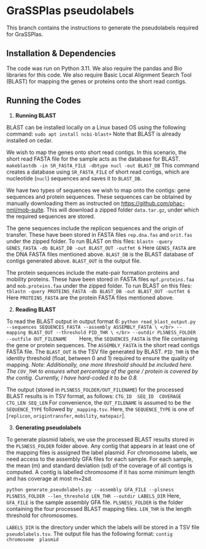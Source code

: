 # GraSSPlas pseudolabels

This branch contains the instructions to generate the pseudolabels required for GraSSPlas.

## Installation & Dependencies

The code was run on Python 3.11. We also require the pandas and Bio libraries for this code.
We also require Basic Local Alignment Search Tool (BLAST) for mapping the genes or proteins onto the short read contigs.


## Running the Codes

1. **Running BLAST**

BLAST can be installed locally on a Linux based OS using the following command:
`
sudo apt install ncbi-blast+
` 
Note that BLAST is already installed on cedar. 

We wish to map the genes onto short read contigs. In this scenario, the short read FASTA file for the sample acts as the database for BLAST.
`
makeblastdb -in SR_FASTA_FILE -dbtype nucl -out BLAST_DB
` 
This command creates a database using `SR_FASTA_FILE` of short read contigs, which are nucleotide (`nucl`) sequences and saves it to `BLAST_DB`.

We have two types of sequences we wish to map onto the contigs: gene sequences and protein sequences. These sequences can be obtained by manually downloading them as instructed on https://github.com/phac-nml/mob-suite. This will download a zipped folder `data.tar.gz`, under which the required sequences are stored.

The gene sequences include the replicon sequences and the origin of transfer. These have been stored in FASTA files `rep.dna.fas` and `orit.fas` under the zipped folder. To run BLAST on this files:
`
blastn -query GENES_FASTA -db BLAST_DB -out BLAST_OUT -outfmt 6
`
Here `GENES_FASTA` are the DNA FASTA files mentioned above. `BLAST_DB` is the BLAST database of contigs generated above. `BLAST_OUT` is the output file.

The protein sequences include the mate-pair formation proteins and mobility proteins. These have been stored in FASTA files `mpf.proteins.faa` and `mob.proteins.faa` under the zipped folder. To run BLAST on this files:
`
tblastn -query PROTEINS_FASTA -db BLAST_DB -out BLAST_OUT -outfmt 6
`
Here `PROTEINS_FASTA` are the protein FASTA files mentioned above. 

2. **Reading BLAST**

To read the BLAST output in output format 6:
`
python read_blast_output.py --sequences SEQUENCES_FASTA --assembly ASSEMBLY_FASTA \ </br>
                            --mapping BLAST_OUT --threshold PID_THR \ </br>
									          --outdir PLSNESS_FOLDER --outfile OUT_FILENAME	
`
Here, the `SEQUENCES_FASTA` is the file containing the gene or protein sequences. The `ASSEMBLY_FASTA` is the short read contigs FASTA file. The `BLAST_OUT` is the TSV file generated by BLAST. `PID_THR` is the identity threshold (float, between 0 and 1) required to ensure the quality of mapping. *Note: Additionally, one more threshold should be included here. The `COV_THR` to ensures what percentage of the gene / protein is covered by the contig. Currently, I have hard-coded it to be 0.8.*

The output (stored in `PLSNESS_FOLDER/OUT_FILENAME`) for the processed BLAST results is in TSV format, as follows:
`
CTG_ID  SEQ_ID  COVERAGE  CTG_LEN SEQ_LEN
`
For convenience, the `OUT_FILENAME` is assumed to be the `SEQUENCE_TYPE` followed by `_mapping.tsv`.  Here, the `SEQUENCE_TYPE` is one of [`replicon`, `origintransfer`, `mobility`, `matepair`].

3. **Generating pseudolabels**

To generate plasmid labels, we use the processed BLAST results stored in the `PLSNESS_FOLDER` folder above. Any contig that appears in at least one of the mapping files is assigned the label plasmid. For chromosome labels, we need access to the assembly GFA files for each sample. For each sample, the mean (m) and standard deviation (sd) of the coverage of all contigs is computed. A contig is labelled chromosome if it has some minimum length and has coverage at most m+2sd.

`
python generate_pseudolabels.py --assembly GFA_FILE --plsness PLSNESS_FOLDER --len_threshold LEN_THR --outdir LABELS_DIR
`
Here, `GFA_FILE` is the sample assembly GFA file. `PLSNESS_FOLDER` is the folder containing the four processed BLAST mapping files. `LEN_THR` is the length threshold for chromosomes. 

`LABELS_DIR` is the directory under which the labels will be stored in a TSV file `pseudolabels.tsv`. The output file has the following format:
`
contig  chromosome  plasmid
`
  







